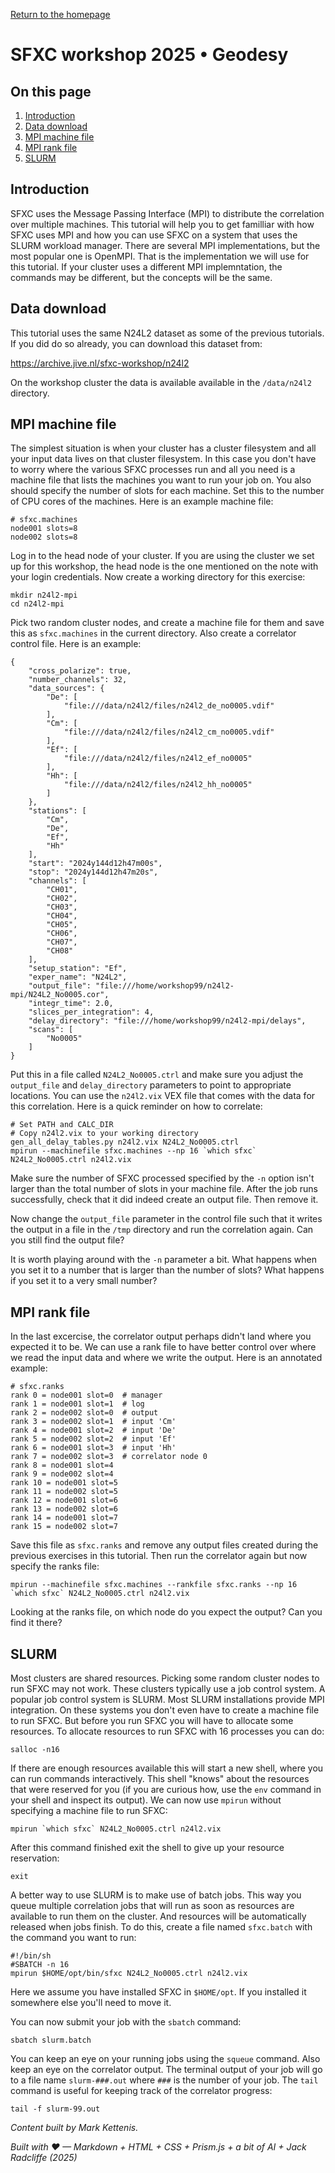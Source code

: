 <!-- MathJax -->
<script src="https://cdnjs.cloudflare.com/ajax/libs/mathjax/2.7.7/MathJax.js?config=TeX-AMS-MML_HTMLorMML" type="text/javascript"></script> 
<script type="text/x-mathjax-config">
    MathJax.Hub.Config({
      tex2jax: {
        skipTags: ['script', 'noscript', 'style', 'textarea', 'pre'],
        inlineMath: [['$','$']],
        displayMath: [['$$','$$']]
      }
    });
</script> 

<script type="text/javascript">
var pcs = document.lastModified.split(" ")[0].split("/");
var date = pcs[1] + '/' + pcs[0] + '/' + pcs[2];
onload = function(){
    document.getElementById("lastModified").innerHTML = "Page last modified on " + date;
}
		</script>

<link href="styles.css" rel="stylesheet" />

<!-- Prism CSS -->
<link rel="stylesheet" href="https://cdnjs.cloudflare.com/ajax/libs/prism/1.29.0/themes/prism.min.css" />
<link id="prism-dark" rel="stylesheet" href="https://cdnjs.cloudflare.com/ajax/libs/prism/1.29.0/themes/prism-tomorrow.min.css" disabled />
<link rel="stylesheet" href="https://cdnjs.cloudflare.com/ajax/libs/prism/1.29.0/plugins/line-numbers/prism-line-numbers.min.css" />

<!-- Prism JS -->
<script src="https://cdnjs.cloudflare.com/ajax/libs/prism/1.29.0/prism.min.js"></script>
<script src="https://cdnjs.cloudflare.com/ajax/libs/prism/1.29.0/components/prism-python.min.js"></script>
<script src="https://cdnjs.cloudflare.com/ajax/libs/prism/1.29.0/plugins/line-numbers/prism-line-numbers.min.js"></script>

[Return to the homepage](index.md)
# SFXC workshop 2025 • Geodesy



## On this page
1. [Introduction](#introduction)
2. [Data download](#data-download)
3. [MPI machine file](#mpi-machine-file)
4. [MPI rank file](#mpi-rank-file)
5. [SLURM](#slurm)

## Introduction

SFXC uses the Message Passing Interface (MPI) to distribute the
correlation over multiple machines.  This tutorial will help you to
get familliar with how SFXC uses MPI and how you can use SFXC on a
system that uses the SLURM workload manager.  There are several MPI
implementations, but the most popular one is OpenMPI.  That is the
implementation we will use for this tutorial.  If your cluster uses a
different MPI implemntation, the commands may be different, but the
concepts will be the same.


## Data download

This tutorial uses the same N24L2 dataset as some of the previous tutorials.
If you did do so already, you can download this dataset from:

<https://archive.jive.nl/sfxc-workshop/n24l2>

On the workshop cluster the data is available available in the
`/data/n24l2` directory.


## MPI machine file

The simplest situation is when your cluster has a cluster filesystem
and all your input data lives on that cluster filesystem.  In this
case you don't have to worry where the various SFXC processes run and
all you need is a machine file that lists the machines you want to run
your job on.  You also should specify the number of slots for each
machine.  Set this to the number of CPU cores of the machines.  Here
is an example machine file:

```text
# sfxc.machines
node001 slots=8
node002 slots=8
```

Log in to the head node of your cluster.  If you are using the cluster
we set up for this workshop, the head node is the one mentioned on the
note with your login credentials.  Now create a working directory for
this exercise:

```text
mkdir n24l2-mpi
cd n24l2-mpi
```

Pick two random cluster nodes, and create a machine file for them and
save this as `sfxc.machines` in the current directory.  Also create
a correlator control file.  Here is an example:

```text
{
    "cross_polarize": true,
    "number_channels": 32,
    "data_sources": {
        "De": [
            "file:///data/n24l2/files/n24l2_de_no0005.vdif"
        ],
        "Cm": [
            "file:///data/n24l2/files/n24l2_cm_no0005.vdif"
        ],
        "Ef": [
            "file:///data/n24l2/files/n24l2_ef_no0005"
        ],
        "Hh": [
            "file:///data/n24l2/files/n24l2_hh_no0005"
        ]
    },
    "stations": [
        "Cm",
        "De",
        "Ef",
        "Hh"
    ],
    "start": "2024y144d12h47m00s",
    "stop": "2024y144d12h47m20s",
    "channels": [
        "CH01",
        "CH02",
        "CH03",
        "CH04",
        "CH05",
        "CH06",
        "CH07",
        "CH08"
    ],
    "setup_station": "Ef",
    "exper_name": "N24L2",
    "output_file": "file:///home/workshop99/n24l2-mpi/N24L2_No0005.cor",
    "integr_time": 2.0,
    "slices_per_integration": 4,
    "delay_directory": "file:///home/workshop99/n24l2-mpi/delays",
    "scans": [
        "No0005"
    ]
}
```

Put this in a file called `N24L2_No0005.ctrl` and make sure you adjust
the `output_file` and `delay_directory` parameters to point to
appropriate locations.  You can use the `n24l2.vix` VEX file that
comes with the data for this correlation.  Here is a quick reminder on
how to correlate:

```text
# Set PATH and CALC_DIR
# Copy n24l2.vix to your working directory
gen_all_delay_tables.py n24l2.vix N24L2_No0005.ctrl
mpirun --machinefile sfxc.machines --np 16 `which sfxc` N24L2_No0005.ctrl n24l2.vix
```

Make sure the number of SFXC processed specified by the `-n` option
isn't larger than the total number of slots in your machine file.
After the job runs successfully, check that it did indeed create an
output file.  Then remove it.

Now change the `output_file` parameter in the control file such that
it writes the output in a file in the `/tmp` directory and run the
correlation again.  Can you still find the output file?

It is worth playing around with the `-n` parameter a bit.  What
happens when you set it to a number that is larger than the number of
slots?  What happens if you set it to a very small number?


## MPI rank file

In the last excercise, the correlator output perhaps didn't land where
you expected it to be.  We can use a rank file to have better control
over where we read the input data and where we write the output.  Here
is an annotated example:

```text
# sfxc.ranks
rank 0 = node001 slot=0  # manager
rank 1 = node001 slot=1  # log
rank 2 = node002 slot=0  # output
rank 3 = node002 slot=1  # input 'Cm'
rank 4 = node001 slot=2  # input 'De'
rank 5 = node002 slot=2  # input 'Ef'
rank 6 = node001 slot=3  # input 'Hh'
rank 7 = node002 slot=3  # correlator node 0
rank 8 = node001 slot=4
rank 9 = node002 slot=4
rank 10 = node001 slot=5
rank 11 = node002 slot=5
rank 12 = node001 slot=6
rank 13 = node002 slot=6
rank 14 = node001 slot=7
rank 15 = node002 slot=7
```

Save this file as `sfxc.ranks` and remove any output files created
during the previous exercises in this tutorial.  Then run the
correlator again but now specify the ranks file:


```text
mpirun --machinefile sfxc.machines --rankfile sfxc.ranks --np 16 `which sfxc` N24L2_No0005.ctrl n24l2.vix
```

Looking at the ranks file, on which node do you expect the output?
Can you find it there?


## SLURM

Most clusters are shared resources.  Picking some random cluster nodes
to run SFXC may not work.  These clusters typically use a job control
system.  A popular job control system is SLURM.  Most SLURM
installations provide MPI integration.  On these systems you don't
even have to create a machine file to run SFXC.  But before you run
SFXC you will have to allocate some resources.  To allocate resources
to run SFXC with 16 processes you can do:

```text
salloc -n16
```

If there are enough resources available this will start a new shell,
where you can run commands interactively.  This shell "knows" about
the resources that were reserved for you (if you are curious how, use
the `env` command in your shell and inspect its output).  We can now
use `mpirun` without specifying a machine file to run SFXC:

```text
mpirun `which sfxc` N24L2_No0005.ctrl n24l2.vix
```

After this command finished exit the shell to give up your resource
reservation:

```text
exit
```

A better way to use SLURM is to make use of batch jobs.  This way you
queue multiple correlation jobs that will run as soon as resources are
available to run them on the cluster.  And resources will be
automatically released when jobs finish.  To do this, create a file
named `sfxc.batch` with the command you want to run:

```text
#!/bin/sh
#SBATCH -n 16
mpirun $HOME/opt/bin/sfxc N24L2_No0005.ctrl n24l2.vix
```

Here we assume you have installed SFXC in `$HOME/opt`.  If you
installed it somewhere else you'll need to move it.

You can now submit your job with the `sbatch` command:

```text
sbatch slurm.batch
```

You can keep an eye on your running jobs using the `squeue` command.
Also keep an eye on the correlator output.  The terminal output of
your job will go to a file name `slurm-###.out` where `###` is the
number of your job.  The `tail` command is useful for keeping track of
the correlator progress:

```text
tail -f slurm-99.out
```


_Content built by Mark Kettenis._ <i><span id="lastModified"></span></i>

_Built with ♥ — Markdown + HTML + CSS + Prism.js + a bit of AI + Jack Radcliffe (2025)_

<!-- Custom Script: funcs.js -->
<script>
    const copy = (el) => {
      const pre = document.querySelector(el);
      if (!pre) return;
      const code = pre.innerText;
      navigator.clipboard.writeText(code).then(() => {
        const btn = document.querySelector(`[data-copy="${el}"]`);
        if (!btn) return;
        const old = btn.textContent;
        btn.textContent = 'Copied!';
        setTimeout(() => (btn.textContent = old), 1500);
      });
    };
    document.addEventListener('click', (e) => {
      const t = e.target;
      if (t.matches('.copy-btn')) {
        const target = t.getAttribute('data-copy');
        copy(target);
      }
    });
</script>
